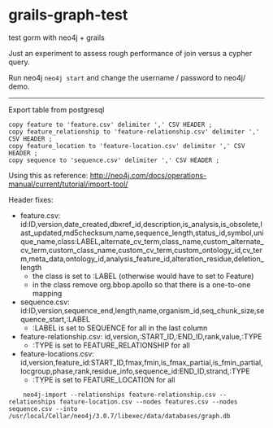 # grails-graph-test
test gorm with neo4j + grails

Just an experiment to assess rough performance of join versus a cypher query.

Run neo4j ```neo4j start``` and change the username / password to neo4j/ demo.

---

Export table from postgresql

    copy feature to 'feature.csv' delimiter ',' CSV HEADER ; 
    copy feature_relationship to 'feature-relationship.csv' delimiter ',' CSV HEADER ; 
    copy feature_location to 'feature-location.csv' delimiter ',' CSV HEADER ; 
    copy sequence to 'sequence.csv' delimiter ',' CSV HEADER ; 


Using this as reference: http://neo4j.com/docs/operations-manual/current/tutorial/import-tool/

Header fixes:

- feature.csv: id:ID,version,date_created,dbxref_id,description,is_analysis,is_obsolete,last_updated,md5checksum,name,sequence_length,status_id,symbol,unique_name,class:LABEL,alternate_cv_term,class_name,custom_alternate_cv_term,custom_class_name,custom_cv_term,custom_ontology_id,cv_term,meta_data,ontology_id,analysis_feature_id,alteration_residue,deletion_length
  - the class is set to :LABEL (otherwise would have to set to Feature)
  - in the class remove org.bbop.apollo so that there is a one-to-one mapping
- sequence.csv: id:ID,version,sequence_end,length,name,organism_id,seq_chunk_size,sequence_start,:LABEL
  - :LABEL is set to SEQUENCE for all in the last column
- feature-relationship.csv: id,version,:START_ID,:END_ID,rank,value,:TYPE
   - :TYPE is set to FEATURE_RELATIONSHIP for all
- feature-locations.csv: id,version,feature_id:START_ID,fmax,fmin,is_fmax_partial,is_fmin_partial,locgroup,phase,rank,residue_info,sequence_id:END_ID,strand,:TYPE
   - :TYPE is set to FEATURE_LOCATION for all


```
    neo4j-import --relationships feature-relationship.csv --relationships feature-location.csv --nodes features.csv --nodes sequence.csv --into /usr/local/Cellar/neo4j/3.0.7/libexec/data/databases/graph.db
```
